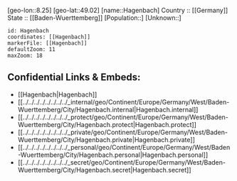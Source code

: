 ﻿---
location: [49.02,8.25] 
mapzoom: [7,12] 
mapmarker: city 
type: City
tags:
- geo/City


SpocWebEntityId: 30699
isDeleted: false
confidential: public

---
[geo-lon::8.25] 
[geo-lat::49.02] 
[name::Hagenbach] 
Country :: [[Germany]]  
State :: [[Baden-Wuerttemberg]] 
[Population::] 
[Unknown::] 


```leaflet
id: Hagenbach
coordinates: [[Hagenbach]] 
markerFile: [[Hagenbach]] 
defaultZoom: 11 
maxZoom: 18
```


## Confidential Links & Embeds: 
- [[Hagenbach|Hagenbach]]  
- [[../../../../../../../../_internal/geo/Continent/Europe/Germany/West/Baden-Wuerttemberg/City/Hagenbach.internal|Hagenbach.internal]] 
- [[../../../../../../../../_protect/geo/Continent/Europe/Germany/West/Baden-Wuerttemberg/City/Hagenbach.protect|Hagenbach.protect]] 
- [[../../../../../../../../_private/geo/Continent/Europe/Germany/West/Baden-Wuerttemberg/City/Hagenbach.private|Hagenbach.private]] 
- [[../../../../../../../../_personal/geo/Continent/Europe/Germany/West/Baden-Wuerttemberg/City/Hagenbach.personal|Hagenbach.personal]] 
- [[../../../../../../../../_secret/geo/Continent/Europe/Germany/West/Baden-Wuerttemberg/City/Hagenbach.secret|Hagenbach.secret]] 
